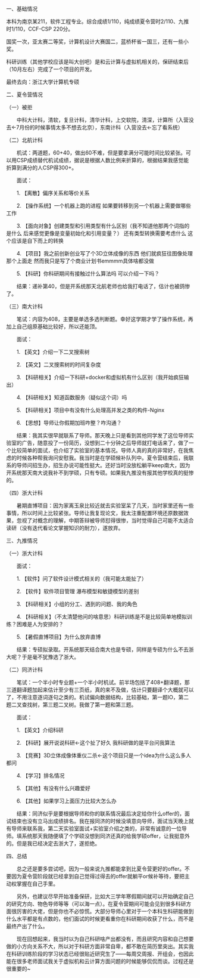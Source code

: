 一、基础情况

本科为南京某211，软件工程专业。综合成绩1/110，纯成绩夏令营时2/110、九推时1/110，CCF-CSP 220分。

国奖一次，亚太赛二等奖，计算机设计大赛国二，蓝桥杯省一国三，还有一些小奖。

科研训练（其他学校应该是叫大创吧）是和云计算与虚拟机相关的，保研结束后（10月左右）完成了一个项目的开发。

最终去向：浙江大学计算机专硕

二、夏令营情况

（一）被拒

　　中科大计科，清软，复旦计科，清华计科，上交软院，清深，计算所（入营没去←7月份的时候事情太多不想去北京），东南计科（入营没去←忘了看系统）

（二）北航计科

　　机试：两道题，60+40，做出60不难，但是要拿满分可能时间比较紧张。可以用CSP成绩替代机试成绩，据说是根据人数比例来折算的，根据结果我感觉能折算到满分的人CSP得300+。

　　面试：

　　1. 【离散】偏序关系和等价关系

　　2. 【操作系统】一个机器上跑的进程 如果要转移到另一个机器上需要做哪些工作

　　3. 【面向对象】创建类型和引用类型有什么区别（我不知道他那两个词指的是什么 后来感觉更像是变量初始化和引用变量？） 还有类型转换需要考虑什么 这个应该是自下而上的转换

　　4. 【项目】我之前创新创业写了个3D立体成像的东西 他们就疯狂往图像处理那个上面走 然而我只是写了个商业计划书emmmm具体啥都没做

　　5. 【科研】你科研期间有接触过什么算法吗 可以介绍一下吗？

　　结果：递补第40，但是开系统那天北航老师也给我打电话了，估计也被鸽惨了。

（三）南大计科

　　笔试：内容为408，主要是单选多选判断题。幸好这学期才学了操作系统，再加上自己组原基础比较好，所以还能顶。

　　面试：

　　1. 【英文】介绍一下二叉搜索树

　　2. 【英文】二叉搜索树的时间复杂度

　　3. 【科研相关】介绍一下科研+docker和虚拟机有什么区别（我开始疯狂输出）

　　4. 【科研相关】知道函数服务（疑似这个词）吗

　　5. 【科研相关】项目中有没有什么处理高并发之类的构件-Nginx

　　6. 【思想】导师让你假期加班咋整？咋沟通？

　　结果：我其实很早就联系了导师。那天晚上只是看到其他同学发了这位导师实验室的广告，随意投了一份简历，没想到二十分钟之后导师就打电话来了，做了一个比较简单的面试，也介绍了实验室的基本情况。导师人真的真的非常好，在我焦虑的时候各种帮我询问安慰我。我当时是在学硕候补队列中。夏令营结束后，我联系的导师问招生办，招生办说可能性挺大。还好当时没放松躺平keep南大，因为开系统那天南大说我补不到学硕，只有专硕。如果我九推没有报其他学校真的挺惨的。

（四）浙大计科

　　暑期直博项目：因为家离玉泉比较近就去实验室呆了几天，当时家里还有一些事情，所以时间上比较紧张。导师让我复现论文，我太注重配置环境还原数据效果，忽视了对概念的理解，中期答辩被导师怼得很惨，当时觉得自己可能不太适合读研（没有迭代看论文掌握知识的耐力），遂放弃。

三、九推情况

（一）浙大计科

　　面试：

　　1. 【软件】问了软件设计模式相关的（我可能太能扯了）

　　2. 【软件】软件项目管理 瀑布模型和敏捷模型的差别

　　3. 【科研相关】小组的分工、遇到的问题、我的角色

　　4. 【科研相关】（不太清楚他问的啥意思）科研训练是不是比较简单地模拟训练？困难是人为安排的？

　　5. 【暑假直博项目】为什么放弃直博

　　结果：专硕拟录取。开系统那天结合南大也是专硕，同样是专硕为什么不去浙大呢？于是毫不犹豫选了浙大。

（二）同济计科

　　笔试：一个半小时专业题+一个半小时机试。前半场包括了408+翻译题，那三道翻译题加起来估计至少有三页纸，真的来不及做，估计只要翻译个大概就可以了，不用注意逐词逐句之类的。机试偏向数据结构，比较基础，第一题IO，第二题二叉查找树，第三题二叉树。我做了第一题和第三题。

　　面试：

　　1. 【英文】介绍科研

　　2. 【科研】展开说说科研←这个扯了好久 我科研做的是平台问我算法

　　3. 【竞赛】3D立体成像体重仪二杀←这个项目只是一个idea为什么这么多人都问

　　4. 【学习】排名情况

　　5. 【其他】有没有什么兴趣爱好

　　6. 【其他】如果学习上面压力比较大怎么办

　　结果：同济似乎是要根据导师和你的联系情况最后决定给你什么offer的，面试结束也没有立马出成绩排名。我在报同济的时候没填意向导师，面试当天晚上就有导师来联系我，第二天实验室面试+实验室介绍之类的，非常有诚意的一位导师。填系统那天我随便填了个学硕没想到同济还真的给我学硕offer，让我挺意外的。但是我已经决定去浙大了，遂拒绝。

四、总结

　　总之还是要多尝试吧，因为一般来说九推都能拿到比夏令营更好的offer。不要因为夏令营阶段就已经拿到自己觉得过得去的offer就躺平or候补等待，要把主动权掌握在自己手里。

　　另外，也建议尽早开始准备保研，比如大三学年寒假期间就可以开始确定自己的研究方向、物色导师等等（可以海一点）。在夏令营期间可能会见到很多科研方面很厉害的大佬，但是你也不必惊慌。大部分导师心里对于一个本科生科研能做到什么水平都是有点数的，他们面试的时候更看重你在科研期间收获了什么，而不是最终产出了什么。

　　现在回想起来，我当时以为自己科研啥产出都没有，而且研究内容和自己想要做的小方向关系不大，所以对于科研方面非常自卑，都不敢在简历里突出。其实我在科研训练阶段的学习状态已经很贴近研究生了——每周交周报、开组会，也因此能在很多老师面试我关于虚拟机和云计算方面问题的时候能够侃侃而谈。过程还是很重要的~